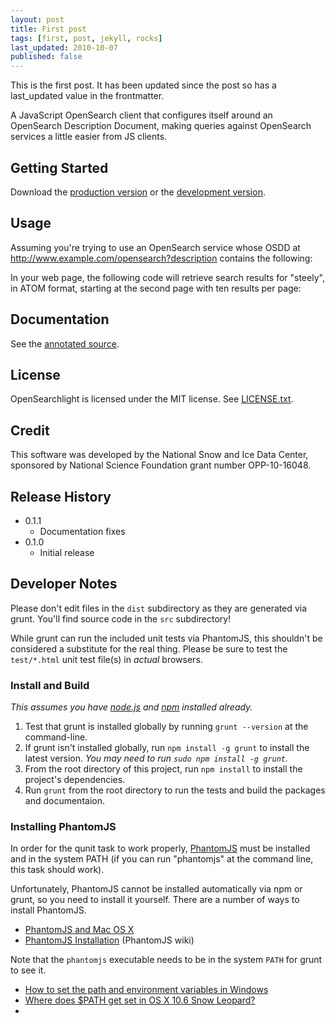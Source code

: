 ```yaml
---
layout: post
title: First post
tags: [first, post, jekyll, rocks]
last_updated: 2010-10-07
published: false
---
```


This is the first post.  It has been updated since the post so has a last_updated value in the frontmatter.



A JavaScript OpenSearch client that configures itself around an OpenSearch
Description Document, making queries against OpenSearch services a little
easier from JS clients.

## Getting Started
Download the [production version][min] or the [development version][max].

[min]: https://raw.github.com/nsidc/OpenSearchlight/gh-pages/OpenSearchlight-0.1.1.min.js
[max]: https://raw.github.com/nsidc/OpenSearchlight/gh-pages/OpenSearchlight-0.1.1.js

## Usage

Assuming you're trying to use an OpenSearch service whose OSDD
at http://www.example.com/opensearch?description contains the following:


In your web page, the following code will retrieve search results for "steely",
in ATOM format, starting at the second page with ten results per page:


## Documentation
See the [annotated source][annotated_source].

[annotated_source]: http://nsidc.github.com/OpenSearchlight/

## License
OpenSearchlight is licensed under the MIT license.  See [LICENSE.txt][license].

[license]: https://raw.github.com/nsidc/OpenSearchlight/master/LICENSE.txt

## Credit

This software was developed by the National Snow and Ice Data Center, sponsored
by National Science Foundation grant number OPP-10-16048.

## Release History

* 0.1.1
  * Documentation fixes
* 0.1.0
  * Initial release

## Developer Notes

Please don't edit files in the `dist` subdirectory as they are generated via
grunt. You'll find source code in the `src` subdirectory!

While grunt can run the included unit tests via PhantomJS, this shouldn't be
considered a substitute for the real thing. Please be sure to test the
`test/*.html` unit test file(s) in _actual_ browsers.

### Install and Build

_This assumes you have [node.js](http://nodejs.org/) and [npm](http://npmjs.org/) installed already._

1. Test that grunt is installed globally by running `grunt --version` at the command-line.
2. If grunt isn't installed globally, run `npm install -g grunt` to install the latest version. _You may need to run `sudo npm install -g grunt`._
3. From the root directory of this project, run `npm install` to install the project's dependencies.
4. Run `grunt` from the root directory to run the tests and build the packages and documentaion.

### Installing PhantomJS

In order for the qunit task to work properly,
[PhantomJS](http://www.phantomjs.org/) must be installed and in the system PATH
(if you can run "phantomjs" at the command line, this task should work).

Unfortunately, PhantomJS cannot be installed automatically via npm or grunt, so
you need to install it yourself. There are a number of ways to install
PhantomJS.

* [PhantomJS and Mac OS X](http://ariya.ofilabs.com/2012/02/phantomjs-and-mac-os-x.html)
* [PhantomJS Installation](http://code.google.com/p/phantomjs/wiki/Installation) (PhantomJS wiki)

Note that the `phantomjs` executable needs to be in the system `PATH` for grunt to see it.

* [How to set the path and environment variables in Windows](http://www.computerhope.com/issues/ch000549.htm)
* [Where does $PATH get set in OS X 10.6 Snow Leopard?](http://superuser.com/questions/69130/where-does-path-get-set-in-os-x-10-6-snow-leopard)
*
